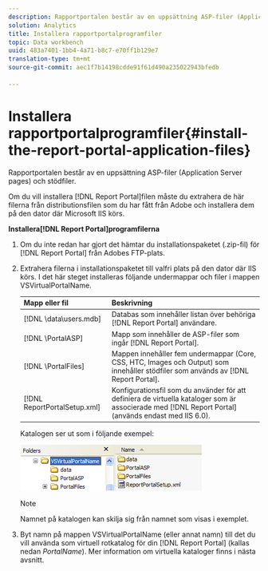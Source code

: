 ```yaml
---
description: Rapportportalen består av en uppsättning ASP-filer (Application Server pages) och stödfiler.
solution: Analytics
title: Installera rapportportalprogramfiler
topic: Data workbench
uuid: 483a7401-1bb4-4a71-b8c7-e70ff1b129e7
translation-type: tm+mt
source-git-commit: aec1f7b14198cdde91f61d490a235022943bfedb

---
```



# Installera rapportportalprogramfiler{#install-the-report-portal-application-files}

Rapportportalen består av en uppsättning ASP-filer (Application Server pages) och stödfiler.

Om du vill installera [!DNL Report Portal]filen måste du extrahera de här filerna från distributionsfilen som du har fått från Adobe och installera dem på den dator där Microsoft IIS körs.

**Installera[!DNL Report Portal]programfilerna**

1. Om du inte redan har gjort det hämtar du installationspaketet (.zip-fil) för [!DNL Report Portal] från Adobes FTP-plats.
1. Extrahera filerna i installationspaketet till valfri plats på den dator där IIS körs. I det här steget installeras följande undermappar och filer i mappen VSVirtualPortalName.

   | Mapp eller fil | Beskrivning |
   |---|---|
   | [!DNL \data\users.mdb] | Databas som innehåller listan över behöriga [!DNL Report Portal] användare. |
   | [!DNL \PortalASP\] | Mapp som innehåller de ASP-filer som ingår [!DNL Report Portal]. |
   | [!DNL \PortalFiles\] | Mappen innehåller fem undermappar (Core, CSS, HTC, Images och Output) som innehåller stödfiler som används av [!DNL Report Portal]. |
   | [!DNL ReportPortalSetup.xml] | Konfigurationsfil som du använder för att definiera de virtuella kataloger som är associerade med [!DNL Report Portal] (används endast med IIS 6.0). |

   Katalogen ser ut som i följande exempel:

   ![](assets/rptPort_scrn_installDir.png)

   >[!NOTE]
   >
   >Namnet på katalogen kan skilja sig från namnet som visas i exemplet.

1. Byt namn på mappen VSVirtualPortalName (eller annat namn) till det du vill använda som virtuell rotkatalog för din [!DNL Report Portal] (kallas nedan *PortalName*). Mer information om virtuella kataloger finns i nästa avsnitt.

